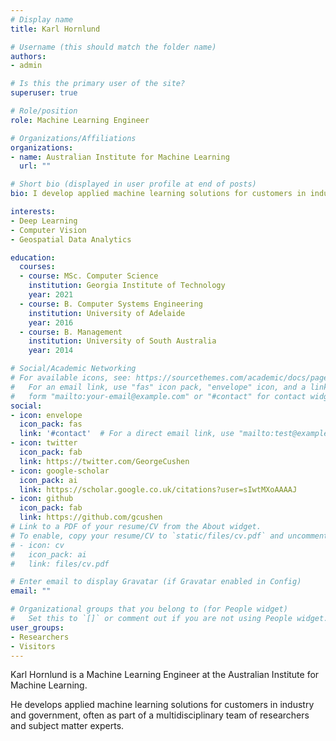 ```yaml
---
# Display name
title: Karl Hornlund

# Username (this should match the folder name)
authors:
- admin

# Is this the primary user of the site?
superuser: true

# Role/position
role: Machine Learning Engineer

# Organizations/Affiliations
organizations:
- name: Australian Institute for Machine Learning
  url: ""

# Short bio (displayed in user profile at end of posts)
bio: I develop applied machine learning solutions for customers in industry and government, often as part of a multidisciplinary team of researchers and subject matter experts.

interests:
- Deep Learning
- Computer Vision
- Geospatial Data Analytics

education:
  courses:
  - course: MSc. Computer Science
    institution: Georgia Institute of Technology
    year: 2021
  - course: B. Computer Systems Engineering
    institution: University of Adelaide
    year: 2016
  - course: B. Management
    institution: University of South Australia
    year: 2014

# Social/Academic Networking
# For available icons, see: https://sourcethemes.com/academic/docs/page-builder/#icons
#   For an email link, use "fas" icon pack, "envelope" icon, and a link in the
#   form "mailto:your-email@example.com" or "#contact" for contact widget.
social:
- icon: envelope
  icon_pack: fas
  link: '#contact'  # For a direct email link, use "mailto:test@example.org".
- icon: twitter
  icon_pack: fab
  link: https://twitter.com/GeorgeCushen
- icon: google-scholar
  icon_pack: ai
  link: https://scholar.google.co.uk/citations?user=sIwtMXoAAAAJ
- icon: github
  icon_pack: fab
  link: https://github.com/gcushen
# Link to a PDF of your resume/CV from the About widget.
# To enable, copy your resume/CV to `static/files/cv.pdf` and uncomment the lines below.
# - icon: cv
#   icon_pack: ai
#   link: files/cv.pdf

# Enter email to display Gravatar (if Gravatar enabled in Config)
email: ""

# Organizational groups that you belong to (for People widget)
#   Set this to `[]` or comment out if you are not using People widget.
user_groups:
- Researchers
- Visitors
---
```


Karl Hornlund is a Machine Learning Engineer at the Australian Institute for Machine Learning.

He develops applied machine learning solutions for customers in industry and government, often as part of a multidisciplinary team of researchers and subject matter experts.
